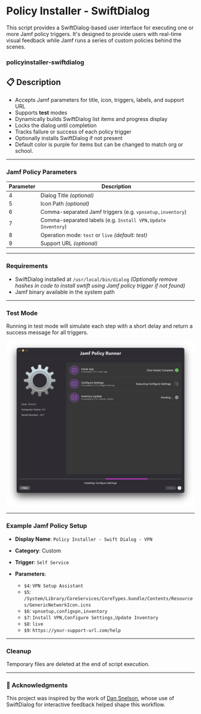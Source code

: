# Policy Installer - SwiftDialog

This script provides a SwiftDialog-based user interface for executing one or more Jamf policy triggers. It's designed to provide users with real-time visual feedback while Jamf runs a series of custom policies behind the scenes.

### policyinstaller-swiftdialog

## 📋 Description

* Accepts Jamf parameters for title, icon, triggers, labels, and support URL
* Supports **test** modes
* Dynamically builds SwiftDialog list items and progress display
* Locks the dialog until completion
* Tracks failure or success of each policy trigger
* Optionally installs SwiftDialog if not present
* Default color is purple for items but can be changed to match org or school.

---

### Jamf Policy Parameters

| Parameter | Description                                                  |
| --------- | ------------------------------------------------------------ |
| 4         | Dialog Title *(optional)*                                    |
| 5         | Icon Path *(optional)*                                       |
| 6         | Comma-separated Jamf triggers (e.g. `vpnsetup,inventory`)    |
| 7         | Comma-separated labels (e.g. `Install VPN,Update Inventory`) |
| 8         | Operation mode: `test` or `live` *(default: test)*           |
| 9         | Support URL *(optional)*                                     |

---

### Requirements

* SwiftDialog installed at `/usr/local/bin/dialog`
  *(Optionally remove hashes in code to install swtift using Jamf policy trigger if not found)*
* Jamf binary available in the system path

---

### Test Mode

Running in test mode will simulate each step with a short delay and return a success message for all triggers.

![Jamf Policy Installer](./Jamf%20Policy%20Installer.png)

---

### Example Jamf Policy Setup

* **Display Name**: `Policy Installer - Swift Dialog - VPN`
* **Category**: Custom
* **Trigger**: `Self Service`
* **Parameters**:

  * `$4`: `VPN Setup Assistant`
  * `$5`: `/System/Library/CoreServices/CoreTypes.bundle/Contents/Resources/GenericNetworkIcon.icns`
  * `$6`: `vpnsetup,configvpn,inventory`
  * `$7`: `Install VPN,Configure Settings,Update Inventory`
  * `$8`: `live`
  * `$9`: `https://your-support-url.com/help`

---

### Cleanup

Temporary files are deleted at the end of script execution.

---

### 🙌 Acknowledgments

This project was inspired by the work of [Dan Snelson](https://github.com/dan-snelson), whose use of SwiftDialog for interactive feedback helped shape this workflow.
